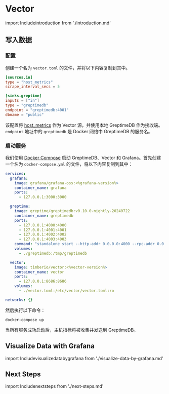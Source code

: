 # Vector

import Includeintroduction from './introduction.md' 

<Includeintroduction/>

## 写入数据

### 配置

创建一个名为 `vector.toml` 的文件，并将以下内容复制到其中。

```toml
[sources.in]
type = "host_metrics"
scrape_interval_secs = 5

[sinks.greptime]
inputs = ["in"]
type = "greptimedb"
endpoint = "greptimedb:4001"
dbname = "public"
```

该配置将 [host_metrics](https://vector.dev/docs/reference/configuration/sources/host_metrics/) 作为 Vector 源，并使用本地 GreptimeDB 作为接收端。`endpoint` 地址中的 `greptimedb` 是 Docker 网络中 GreptimeDB 的服务名。

### 启动服务

我们使用 [Docker Compose](https://docs.docker.com/compose/) 启动 GreptimeDB、Vector 和 Grafana。首先创建一个名为 `docker-compose.yml` 的文件，将以下内容复制到其中：

```yaml
services:
  grafana:
    image: grafana/grafana-oss:<%grafana-version%>
    container_name: grafana
    ports:
      - 127.0.0.1:3000:3000

  greptime:
    image: greptime/greptimedb:v0.10.0-nightly-20240722
    container_name: greptimedb
    ports:
      - 127.0.0.1:4000:4000
      - 127.0.0.1:4001:4001
      - 127.0.0.1:4002:4002
      - 127.0.0.1:4003:4003
    command: "standalone start --http-addr 0.0.0.0:4000 --rpc-addr 0.0.0.0:4001 --mysql-addr 0.0.0.0:4002 --postgres-addr 0.0.0.0:4003"
    volumes:
      - ./greptimedb:/tmp/greptimedb

  vector:
    image: timberio/vector:<%vector-version%>
    container_name: vector
    ports:
      - 127.0.0.1:8686:8686
    volumes:
      - ./vector.toml:/etc/vector/vector.toml:ro

networks: {}
```

然后执行以下命令：

```shell
docker-compose up
```

当所有服务成功启动后，主机指标将被收集并发送到 GreptimeDB。

## Visualize Data with Grafana

import Includevisualizedatabygrafana from './visualize-data-by-grafana.md' 

<Includevisualizedatabygrafana/>

## Next Steps

import Includenextsteps from './next-steps.md' 

<Includenextsteps/>
